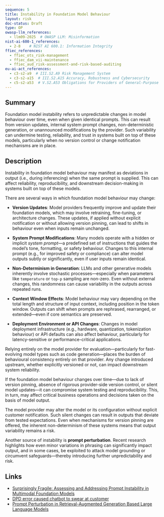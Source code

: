 ```yaml
---
sequence: 5
title: Instability in Foundation Model Behaviour
layout: risk
doc-status: Draft
type: OP
owasp-llm_references:
  - llm09-2025  # OWASP LLM: Misinformation
nist-ai-600-1_references:
  - 2-8    # NIST AI 600.1: Information Integrity
ffiec_references:
  - ffiec_ots_risk-management
  - ffiec_dam_vii-maintenance
  - ffiec_aud_risk-assessment-and-risk-based-auditing
eu-ai-act_references:
  - c3-s2-a9  # III.S2.A9 Risk Management System
  - c3-s2-a15  # III.S2.A15 Accuracy, Robustness and Cybersecurity
  - c5-s2-a53  # V.S2.A53 Obligations for Providers of General-Purpose AI Models
---
```


## Summary

Foundation model instability refers to unpredictable changes in model behaviour over time, even when given identical prompts. This can result from version updates, internal system prompt changes, non-deterministic generation, or unannounced modifications by the provider. Such variability can undermine testing, reliability, and trust in systems built on top of these models, particularly when no version control or change notification mechanisms are in place.

## Description

Instability in foundation model behaviour may manifest as deviations in output (i.e., during inferencing) when the same prompt is supplied. This can affect reliability, reproducibility, and downstream decision-making in systems built on top of these models.

There are several ways in which foundation model behaviour may change:

* **Version Updates**: Model providers frequently improve and update their foundation models, which may involve retraining, fine-tuning, or architecture changes. These updates, if applied without explicit notification or without allowing version pinning, can lead to shifts in behaviour even when inputs remain unchanged.

* **System Prompt Modifications**: Many models operate with a hidden or implicit *system prompt*—a predefined set of instructions that guides the model’s tone, formatting, or safety behaviour. Changes to this internal prompt (e.g., for improved safety or compliance) can alter model outputs subtly or significantly, even if user inputs remain identical.

* **Non-Determinism in Generation**: LLMs and other generative models inherently involve stochastic processes—especially when parameters like `temperature` or `top-p` sampling are non-zero. Even without external changes, this randomness can cause variability in the outputs across repeated runs.

* **Context Window Effects**: Model behaviour may vary depending on the total length and structure of input context, including position in the token window. Outputs can shift when prompts are rephrased, rearranged, or extended—even if core semantics are preserved.

* **Deployment Environment or API Changes**: Changes in model deployment infrastructure (e.g., hardware, quantization, tokenization behaviour) or API defaults can also affect behaviour, particularly for latency-sensitive or performance-critical applications.

Relying entirely on the model provider for evaluation—particularly for fast-evolving model types such as code generation—places the burden of behavioural consistency entirely on that provider. Any change introduced upstream, whether explicitly versioned or not, can impact downstream system reliability.

If the foundation model behaviour changes over time—due to lack of version pinning, absence of rigorous provider-side version control, or silent model updates—it can compromise system testing and reproducibility. This, in turn, may affect critical business operations and decisions taken on the basis of model output.

The model provider may alter the model or its configuration without explicit customer notification. Such silent changes can result in outputs that deviate from tested expectations. Even when mechanisms for version pinning are offered, the inherent non-determinism of these systems means that output variability remains a risk.

Another source of instability is **prompt perturbation**. Recent research highlights how even minor variations in phrasing can significantly impact output, and in some cases, be exploited to attack model grounding or circumvent safeguards—thereby introducing further unpredictability and risk.

## Links

* [Surprisingly Fragile: Assessing and Addressing Prompt Instability in Multimodal Foundation Models](https://www.arxiv.org/abs/2408.14595)
* [DPD error caused chatbot to swear at customer](https://www.bbc.co.uk/news/technology-68025677)
* [Prompt Perturbation in Retrieval-Augmented Generation Based Large Language Models](https://arxiv.org/abs/2402.07179)
